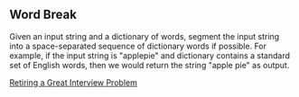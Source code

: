 ## Word Break

Given an input string and a dictionary of words,
segment the input string into a space-separated
sequence of dictionary words if possible. For
example, if the input string is "applepie" and
dictionary contains a standard set of English words,
then we would return the string "apple pie" as output.

[Retiring a Great Interview Problem](http://thenoisychannel.com/2011/08/08/retiring-a-great-interview-problem)
